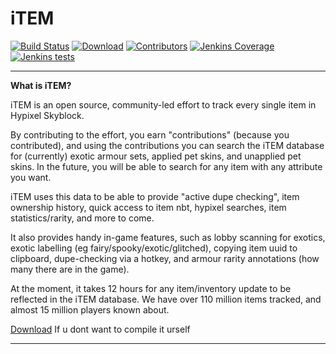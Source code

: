 
# iTEM

[![Build Status](https://ci.thom.club/job/TheExoticsMod/job/master/badge/icon)](https://ci.thom.club/job/TheExoticsMod/job/master/) [![Download](https://img.shields.io/badge/Download-8A2BE2)](https://www.dropbox.com/scl/fi/b9cvm1x1nkjerkg5tq52x/iTEM-2.0.1.jar?rlkey=yspyji9i32u985kdlv25bqevi&st=3kzeam29&dl=1) [![Contributors](https://img.shields.io/github/contributors/TGWaffles/TheExoticsMod?&logo=GitHub)](https://github.com/TGWaffles/TheExoticsMod/graphs/contributors) [![Jenkins Coverage](https://img.shields.io/jenkins/coverage/jacoco?jobUrl=https%3A%2F%2Fci.thom.club%2Fjob%2FTheExoticsMod%2Fjob%2Fmaster)](https://ci.thom.club/job/TheExoticsMod/job/master/jacoco/) [![Jenkins tests](https://img.shields.io/jenkins/tests?compact_message&jobUrl=https%3A%2F%2Fci.thom.club%2Fjob%2FTheExoticsMod%2Fjob%2Fmaster)](https://ci.thom.club/job/TheExoticsMod/job/master/lastBuild/testReport/)

---

__What is iTEM?__

iTEM is an open source, community-led effort to track every single item in Hypixel Skyblock.

By contributing to the effort, you earn "contributions" (because you contributed), and using the contributions you can search the iTEM database for (currently) exotic armour sets, applied pet skins, and unapplied pet skins. In the future, you will be able to search for any item with any attribute you want.

iTEM uses this data to be able to provide "active dupe checking", item ownership history, quick access to item nbt, hypixel searches, item statistics/rarity, and more to come.

It also provides handy in-game features, such as lobby scanning for exotics, exotic labelling (eg fairy/spooky/exotic/glitched), copying item uuid to clipboard, dupe-checking via a hotkey, and armour rarity annotations (how many there are in the game).

At the moment, it takes 12 hours for any item/inventory update to be reflected in the iTEM database. We have over 110 million items tracked, and almost 15 million players known about.

[Download](https://www.dropbox.com/scl/fi/b9cvm1x1nkjerkg5tq52x/iTEM-2.0.1.jar?rlkey=yspyji9i32u985kdlv25bqevi&st=3kzeam29&dl=1) If u dont want to compile it urself

---
